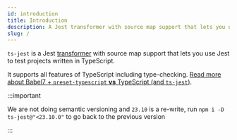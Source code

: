 ```yaml
---
id: introduction
title: Introduction
description: A Jest transformer with source map support that lets you use Jest to test projects written in TypeScript.
slug: /
---
```


`ts-jest` is a Jest [transformer](https://jestjs.io/docs/next/code-transformation#writing-custom-transformers) with source map support that lets you use Jest to test projects written in TypeScript.

It supports all features of TypeScript including type-checking. [Read more about Babel7 + `preset-typescript` **vs** TypeScript (and `ts-jest`)](./babel7-or-ts.md).

:::important

We are not doing semantic versioning and `23.10` is a re-write, run `npm i -D ts-jest@"<23.10.0"` to go back to the previous version

:::
